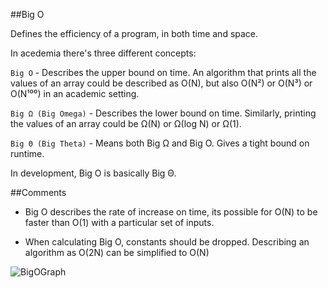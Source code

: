 ##Big O

Defines the efficiency of a program, in both time and space.

In acedemia there's three different concepts:

`Big O` - Describes the upper bound on time. An algorithm that prints all the values of an array could be described as O(N), but also O(N²) or O(N³) or O(N¹⁰⁰) in an academic setting.

`Big Ω (Big Omega)` - Describes the lower bound on time. Similarly, printing the values of an array could be Ω(N) or Ω(log N) or Ω(1).

`Big Θ (Big Theta)` - Means both Big Ω and Big O. Gives a tight bound on runtime. 

In development, Big O is basically Big Θ. 

##Comments

- Big O describes the rate of increase on time, its possible for O(N) to be faster than O(1) with a particular set of inputs.

- When calculating Big O, constants should be dropped. Describing an algorithm as O(2N) can be simplified to O(N)

![BigOGraph](https://he-s3.s3.amazonaws.com/media/uploads/ece920b.png)

